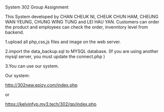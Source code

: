 System 302 Group Assignment

This System developed by CHAN CHEUK NI, CHEUK CHUN HAM, CHEUNG WAN YEUNG, CHUNG WING TUNG and LEI HAU YAN.
Customers can order the product and employees can check the order, invenntory level from backend.

1.upload all php,css,js files and image on the web server.

2.import the data_backup.sql to MYSQL database.
(If you are using another mysql server, you must update the connect.php )

3.You can use our system.




Our system:

http://302new.epizy.com/index.php

or

https://kelvinfyp.my3.tech/302/gp/index.php
